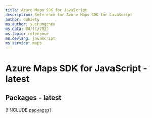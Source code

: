 ```yaml
---
title: Azure Maps SDK for JavaScript
description: Reference for Azure Maps SDK for JavaScript
author: dubiety
ms.author: yuchungchen
ms.data: 04/12/2023
ms.topic: reference
ms.devlang: javascript
ms.service: maps
---
```

# Azure Maps SDK for JavaScript - latest
## Packages - latest
[!INCLUDE [packages](maps-index.md)]